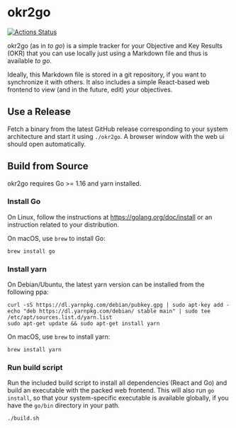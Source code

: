 # okr2go

[![Actions Status](https://github.com/oxisto/okr2go/workflows/build/badge.svg)](https://github.com/oxisto/okr2go/actions)

okr2go (as in *to go*)  is a simple tracker for your Objective and Key Results (OKR) that you can use locally just using a Markdown file and thus is available *to go*.

Ideally, this Markdown file is stored in a git repository, if you want to synchronize it with others. It also includes a simple React-based web frontend to view (and in the future, edit) your objectives.

## Use a Release

Fetch a binary from the latest GitHub release corresponding to your system architecture and start it using `./okr2go`. A browser window with the web ui should open automatically.

## Build from Source

okr2go requires Go >= 1.16 and yarn installed.

### Install Go

On Linux, follow the instructions at https://golang.org/doc/install or an instruction related to your distribution.

On macOS, use `brew` to install Go:

```
brew install go
```

### Install yarn

On Debian/Ubuntu, the latest yarn version can be installed from the following ppa:

```
curl -sS https://dl.yarnpkg.com/debian/pubkey.gpg | sudo apt-key add -
echo "deb https://dl.yarnpkg.com/debian/ stable main" | sudo tee /etc/apt/sources.list.d/yarn.list
sudo apt-get update && sudo apt-get install yarn
```

On macOS, use `brew` to install yarn:

```
brew install yarn
```

### Run build script

Run the included build script to install all dependencies (React and Go) and build an executable with the packed web frontend. This will also run `go install`, so that your system-specific executable is available globally, if you have the `go/bin` directory in your path.

```
./build.sh
```
